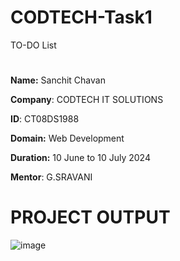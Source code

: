 # CODTECH-Task1
TO-DO List

#
**Name:** Sanchit Chavan

**Company**: CODTECH IT SOLUTIONS

**ID**: CT08DS1988

**Domain:** Web Development

**Duration:** 10 June to 10 July 2024

**Mentor**: G.SRAVANI



# PROJECT OUTPUT 
![image](https://github.com/Sanchit0205/CODTECH-Task1/assets/123823858/65a7034b-2d0f-4cc3-ade9-854ff5dc3c1c)
